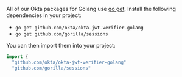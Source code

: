 All of our Okta packages for Golang use [go get](https://golang.org/cmd/go/#hdr-Add_dependencies_to_current_module_and_install_them). Install the following dependencies in your project:

- `go get github.com/okta/okta-jwt-verifier-golang`
- `go get github.com/gorilla/sessions`

You can then import them into your project:

```go
import {
  "github.com/okta/okta-jwt-verifier-golang"
  "github.com/gorilla/sessions"
```

